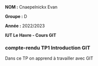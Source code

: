 **NOM :** Cnaepelnickx Evan

**Groupe :** D

**Année :** 2022/2023

**IUT Le Havre - Cours GIT**

### compte-rendu TP1 Introduction GIT

Dans ce TP on apprend à travailler avec GIT
